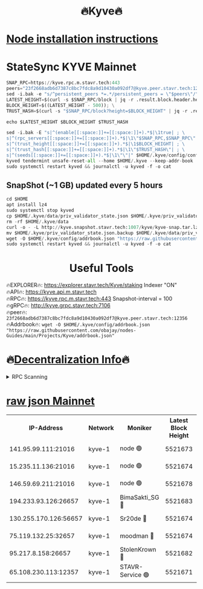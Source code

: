 <h1 align="center"> 🔥Kyve🔥</h1>

[Node installation instructions](https://github.com/obajay/nodes-Guides/tree/main/Projects/Kyve)
=
# StateSync KYVE Mainnet
```python
SNAP_RPC=https://kyve.rpc.m.stavr.tech:443
peers="23f2668adb6d7387c8bc7fdc8a9d10430a092df7@kyve.peer.stavr.tech:12356"
sed -i.bak -e "s/^persistent_peers *=.*/persistent_peers = \"$peers\"/" $HOME/.kyve/config/config.toml
LATEST_HEIGHT=$(curl -s $SNAP_RPC/block | jq -r .result.block.header.height); \
BLOCK_HEIGHT=$((LATEST_HEIGHT - 500)); \
TRUST_HASH=$(curl -s "$SNAP_RPC/block?height=$BLOCK_HEIGHT" | jq -r .result.block_id.hash)

echo $LATEST_HEIGHT $BLOCK_HEIGHT $TRUST_HASH

sed -i.bak -E "s|^(enable[[:space:]]+=[[:space:]]+).*$|\1true| ; \
s|^(rpc_servers[[:space:]]+=[[:space:]]+).*$|\1\"$SNAP_RPC,$SNAP_RPC\"| ; \
s|^(trust_height[[:space:]]+=[[:space:]]+).*$|\1$BLOCK_HEIGHT| ; \
s|^(trust_hash[[:space:]]+=[[:space:]]+).*$|\1\"$TRUST_HASH\"| ; \
s|^(seeds[[:space:]]+=[[:space:]]+).*$|\1\"\"|" $HOME/.kyve/config/config.toml
kyved tendermint unsafe-reset-all --home $HOME/.kyve --keep-addr-book
sudo systemctl restart kyved && journalctl -u kyved -f -o cat
```

## SnapShot (~1 GB) updated every 5 hours
```python
cd $HOME
apt install lz4
sudo systemctl stop kyved
cp $HOME/.kyve/data/priv_validator_state.json $HOME/.kyve/priv_validator_state.json.backup
rm -rf $HOME/.kyve/data
curl -o - -L http://kyve.snapshot.stavr.tech:1007/kyve/kyve-snap.tar.lz4 | lz4 -c -d - | tar -x -C $HOME/.kyve --strip-components 2
mv $HOME/.kyve/priv_validator_state.json.backup $HOME/.kyve/data/priv_validator_state.json
wget -O $HOME/.kyve/config/addrbook.json "https://raw.githubusercontent.com/obajay/nodes-Guides/main/Projects/Kyve/addrbook.json"
sudo systemctl restart kyved && journalctl -u kyved -f -o cat
```

<h1 align="center"> Useful Tools</h1>

🔥EXPLORER🔥:     https://explorer.stavr.tech/Kyve/staking        Indexer "ON" \
🔥API🔥: 			 		https://kyve.api.m.stavr.tech \
🔥RPC🔥:          https://kyve.rpc.m.stavr.tech:443	              Snapshot-interval = 100 \
🔥gRPC🔥:         http://kyve.grpc.stavr.tech:7106 \
🔥peer🔥:					`23f2668adb6d7387c8bc7fdc8a9d10430a092df7@kyve.peer.stavr.tech:12356` \
🔥Addrbook🔥:    ```wget -O $HOME/.kyve/config/addrbook.json "https://raw.githubusercontent.com/obajay/nodes-Guides/main/Projects/Kyve/addrbook.json"```

🔥[Decentralization Info](https://github.com/obajay/StateSync-snapshots/tree/main/Projects/Kyve/Decentralization)🔥
=

<details>
<summary>RPC Scanning</summary>

<h2 align="center"> We scan nodes in real time every 4 hours. And we provide the final result of RPC endpoints.
We cannot influence the operation of these nodes in any way. </h2>


```python
If Voting Power is higher than 0 --> then the Node is a validator of the network and may be subject to attack and be a potential threat to the chain.
```
```python
We marked such validators with a red symbol
```

</details>

[raw json Mainnet](https://rpc-check.kyvem.stavr.tech/kyvem/rpc-kyvem-result.json)
=



<table><tr><th>IP-Address</th><th>Network</th><th>Moniker</th><th>Latest Block Height</th><th>Earliest Block Height</th><th>Catching Up</th><th>Tx Index</th><th>Voting Power</th><th>Scan Time</th></tr><tr><td>141.95.99.111:21016</td><td>kyve-1</td><td>node 🟢</td><td>5521673</td><td>1</td><td>False</td><td>off</td><td>0</td><td>2024-03-26T00:08:00.270044037UTC</td></tr><tr><td>15.235.11.136:21016</td><td>kyve-1</td><td>node 🟢</td><td>5521674</td><td>1</td><td>False</td><td>off</td><td>0</td><td>2024-03-26T00:08:09.057485129UTC</td></tr><tr><td>146.59.69.211:21016</td><td>kyve-1</td><td>node 🟢</td><td>5521678</td><td>1</td><td>False</td><td>off</td><td>0</td><td>2024-03-26T00:08:34.657608866UTC</td></tr><tr><td>194.233.93.126:26657</td><td>kyve-1</td><td>BimaSakti_SG 🔴</td><td>5521683</td><td>2646001</td><td>False</td><td>off</td><td>651</td><td>2024-03-26T00:09:04.407816913UTC</td></tr><tr><td>130.255.170.126:56657</td><td>kyve-1</td><td>Sr20de 🔴</td><td>5521674</td><td>5217201</td><td>False</td><td>off</td><td>6009</td><td>2024-03-26T00:08:09.436565244UTC</td></tr><tr><td>75.119.132.25:32657</td><td>kyve-1</td><td>moodman 🔴</td><td>5521674</td><td>5421674</td><td>False</td><td>off</td><td>6865</td><td>2024-03-26T00:08:14.002867504UTC</td></tr><tr><td>95.217.8.158:26657</td><td>kyve-1</td><td>StolenKrown 🔴</td><td>5521682</td><td>5430801</td><td>False</td><td>on</td><td>2499</td><td>2024-03-26T00:08:55.392499401UTC</td></tr><tr><td>65.108.230.113:12357</td><td>kyve-1</td><td>STAVR-Service 🟢</td><td>5521671</td><td>5519401</td><td>False</td><td>on</td><td>0</td><td>2024-03-26T00:07:53.939172211UTC</td></tr></table>
